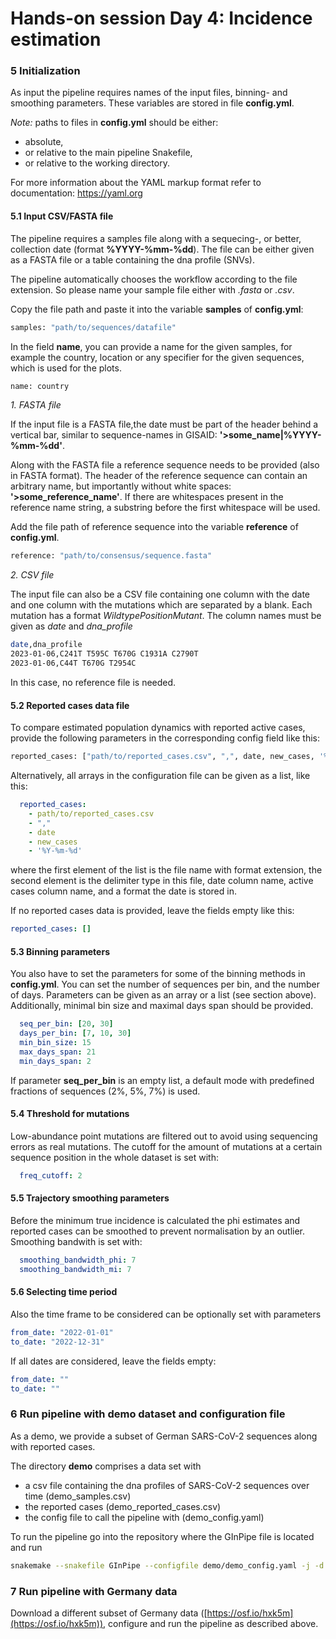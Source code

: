 # Hands-on session Day 4: Incidence estimation

### 5 Initialization

As input the pipeline requires names of the input files, binning- and smoothing parameters.
These variables are stored in file **config.yml**.

*Note:* paths to files in **config.yml** should be either:
- absolute,
- or relative to the main pipeline Snakefile,
- or relative to the working directory.

For more information about the YAML markup format refer to documentation: https://yaml.org

#### 5.1 Input CSV/FASTA file
The pipeline requires a samples file along with a sequecing-, or better, collection date (format **%YYYY-%mm-%dd**). The file can be either given as a FASTA file or a table containing the dna profile (SNVs).

The pipeline automatically chooses the workflow according to the file extension. So please name your sample file either with *.fasta* or *.csv*.

Copy the file path and paste it into the variable **samples** of **config.yml**:

```bash
samples: "path/to/sequences/datafile"
```

In the field **name**, you can provide a name for the given samples, for example the country, location or any specifier for the given sequences, which is used for the plots.

```bash
name: country
```

*1. FASTA file*

If the input file is a FASTA file,the date must be part of the header behind a vertical bar, similar to sequence-names in GISAID: **'>some_name|%YYYY-%mm-%dd'**.

Along with the FASTA file a reference sequence needs to be provided (also in FASTA format). 
The header of the reference sequence can contain an arbitrary name, but importantly without white spaces:
**'>some_reference_name'**. If there are whitespaces present in the reference name string, a substring before the first whitespace will be used.

Add the file path of reference sequence into the variable **reference** of **config.yml**.

```bash
reference: "path/to/consensus/sequence.fasta"
```

*2. CSV file*

The input file can also be a CSV file containing one column with the date and one column with the mutations which are separated by a blank. Each mutation has a format *WildtypePositionMutant*. The column names must be given as *date* and *dna_profile*

```bash
date,dna_profile
2023-01-06,C241T T595C T670G C1931A C2790T
2023-01-06,C44T T670G T2954C
```

In this case, no reference file is needed.

#### 5.2 Reported cases data file

To compare estimated population dynamics with reported active cases, provide the following parameters in the corresponding config field like this:

```bash
reported_cases: ["path/to/reported_cases.csv", ",", date, new_cases, '%Y-%m-%d']
```

Alternatively, all arrays in the configuration file can be given as a list, like this:

```yaml
  reported_cases:
    - path/to/reported_cases.csv
    - ","
    - date
    - new_cases
    - '%Y-%m-%d'    
```

where the first element of the list is the file name with format extension, the second element is the delimiter type in this file, date column name, active cases column name, and a format the date is stored in.

If no reported cases data is provided, leave the fields empty like this:

```yaml
reported_cases: []
```

#### 5.3 Binning parameters

You also have to set the parameters for some of the binning methods in **config.yml**.
You can set the number of sequences per bin, and the number of days.
Parameters can be given as an array or a list (see section above). Additionally, minimal bin size and maximal days span should be
provided.

```yaml
  seq_per_bin: [20, 30]
  days_per_bin: [7, 10, 30]
  min_bin_size: 15
  max_days_span: 21
  min_days_span: 2
```

If parameter **seq_per_bin** is an empty list, a default mode with predefined fractions of sequences (2%, 5%, 7%) is used.

#### 5.4 Threshold for mutations

Low-abundance point mutations are filtered out to avoid using sequencing errors as real mutations.
The cutoff for the amount of mutations at a certain sequence position in the whole dataset is set with:

```yaml
  freq_cutoff: 2
```

#### 5.5 Trajectory smoothing parameters
Before the minimum true incidence is calculated the phi estimates and reported cases can be smoothed to prevent normalisation by an outlier. Smoothing bandwith is set with:

```yaml
  smoothing_bandwidth_phi: 7
  smoothing_bandwidth_mi: 7 
```

#### 5.6 Selecting time period 
Also the time frame to be considered can be optionally set with parameters

```yaml
from_date: "2022-01-01"
to_date: "2022-12-31"
```

If all dates are considered, leave the fields empty: 

```yaml
from_date: ""
to_date: ""
```

### 6 Run pipeline with demo dataset and configuration file
As a demo, we provide a subset of German SARS-CoV-2 sequences along with reported cases.

The directory **demo** comprises a data set with

- a csv file containing the dna profiles of SARS-CoV-2 sequences over time (demo_samples.csv)
- the reported cases (demo_reported_cases.csv)
- the config file to call the pipeline with (demo_config.yaml)

To run the pipeline go into the repository where the GInPipe file is located and run

```bash
snakemake --snakefile GInPipe --configfile demo/demo_config.yaml -j -d demo
```

### 7 Run pipeline with Germany data

Download a different subset of Germany data ([https://osf.io/hxk5m](https://osf.io/hxk5m)), configure and run the pipeline as described above.